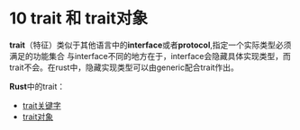 # 10 trait 和 trait对象

**trait**（特征）类似于其他语言中的**interface**或者**protocol**,指定一个实际类型必须满足的功能集合
与interface不同的地方在于，interface会隐藏具体实现类型，而trait不会。在rust中，隐藏实现类型可以由generic配合trait作出。

**Rust**中的trait：

* [trait关键字](10-01-trait.md)
* [trait对象](10-02-trait-object.md)
